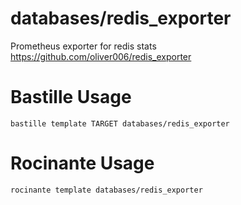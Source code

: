 # databases/redis_exporter
Prometheus exporter for redis stats
https://github.com/oliver006/redis_exporter

# Bastille Usage
```shell
bastille template TARGET databases/redis_exporter
```

# Rocinante Usage
```shell
rocinante template databases/redis_exporter
```
